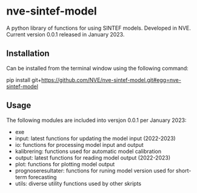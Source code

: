 # nve-sintef-model
A python library of functions for using SINTEF models.
Developed in NVE.
Current version 0.0.1 released in January 2023.

## Installation

Can be installed from the terminal window using the following command:

pip install git+https://github.com/NVE/nve-sintef-model.git#egg=nve-sintef-model


## Usage

The following modules are included into versjon 0.0.1 per January 2023:
* exe
* input: latest functions for updating the model input (2022-2023)
* io: functions for processing model input and output
* kalibrering: functions used for automatic model calibration
* output: latest functions for reading model output (2022-2023)
* plot: functions for plotting model output
* prognoseresultater: functions for runing model version used for short-term forecasting
* utils: diverse utility functions used by other skripts



